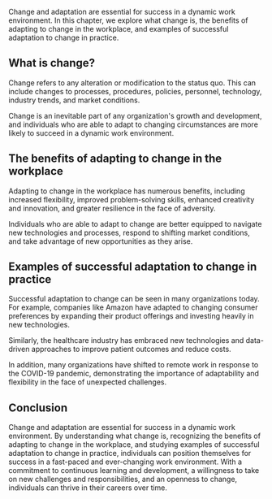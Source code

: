 
Change and adaptation are essential for success in a dynamic work environment. In this chapter, we explore what change is, the benefits of adapting to change in the workplace, and examples of successful adaptation to change in practice.

What is change?
---------------

Change refers to any alteration or modification to the status quo. This can include changes to processes, procedures, policies, personnel, technology, industry trends, and market conditions.

Change is an inevitable part of any organization's growth and development, and individuals who are able to adapt to changing circumstances are more likely to succeed in a dynamic work environment.

The benefits of adapting to change in the workplace
---------------------------------------------------

Adapting to change in the workplace has numerous benefits, including increased flexibility, improved problem-solving skills, enhanced creativity and innovation, and greater resilience in the face of adversity.

Individuals who are able to adapt to change are better equipped to navigate new technologies and processes, respond to shifting market conditions, and take advantage of new opportunities as they arise.

Examples of successful adaptation to change in practice
-------------------------------------------------------

Successful adaptation to change can be seen in many organizations today. For example, companies like Amazon have adapted to changing consumer preferences by expanding their product offerings and investing heavily in new technologies.

Similarly, the healthcare industry has embraced new technologies and data-driven approaches to improve patient outcomes and reduce costs.

In addition, many organizations have shifted to remote work in response to the COVID-19 pandemic, demonstrating the importance of adaptability and flexibility in the face of unexpected challenges.

Conclusion
----------

Change and adaptation are essential for success in a dynamic work environment. By understanding what change is, recognizing the benefits of adapting to change in the workplace, and studying examples of successful adaptation to change in practice, individuals can position themselves for success in a fast-paced and ever-changing work environment. With a commitment to continuous learning and development, a willingness to take on new challenges and responsibilities, and an openness to change, individuals can thrive in their careers over time.
